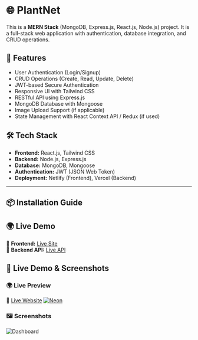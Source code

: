 # 🌐 PlantNet

This is a **MERN Stack** (MongoDB, Express.js, React.js, Node.js) project. It is a full-stack web application with authentication, database integration, and CRUD operations.

## 🚀 Features
- User Authentication (Login/Signup)
- CRUD Operations (Create, Read, Update, Delete)
- JWT-based Secure Authentication
- Responsive UI with Tailwind CSS
- RESTful API using Express.js
- MongoDB Database with Mongoose
- Image Upload Support (if applicable)
- State Management with React Context API / Redux (if used)

## 🛠️ Tech Stack
- **Frontend:** React.js, Tailwind CSS
- **Backend:** Node.js, Express.js
- **Database:** MongoDB, Mongoose
- **Authentication:** JWT (JSON Web Token)
- **Deployment:** Netlify (Frontend), Vercel (Backend)

---

## 📦 Installation Guide

## 🌍 Live Demo
🔗 **Frontend:** [Live Site](https://plantner.netlify.app)  
🔗 **Backend API:** [Live API](https://server-mu-vert.vercel.app)  


## 🎥 Live Demo & Screenshots

### 🌍 **Live Preview**  
🔗 [Live Website](https://your-frontend-site-link.com) 
[![Neon](https://i.ibb.co.com/27xbMTRH/screencapture-localhost-5173-2025-03-25-16-03-58.png)](https://plantner.netlify.app)

### 🖼 **Screenshots**   
![Dashboard](https://i.ibb.co.com/ZRLNJDk4/screencapture-localhost-5173-dashboard-2025-03-25-16-04-42.png) 